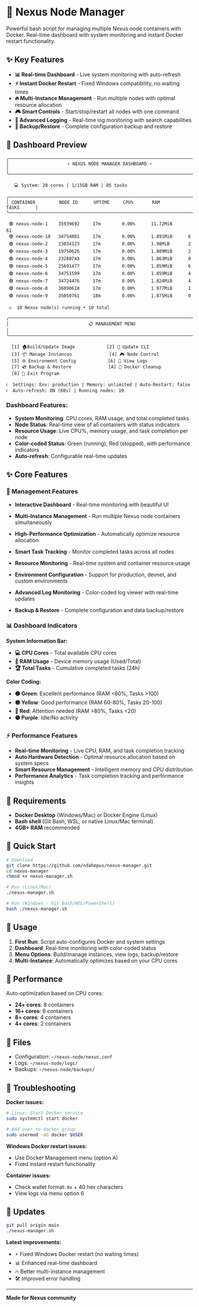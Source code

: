 # 🚀 Nexus Node Manager

Powerful bash script for managing multiple Nexus node containers with Docker. Real-time dashboard with system monitoring and instant Docker restart functionality.

## ✨ Key Features

- **📊 Real-time Dashboard** - Live system monitoring with auto-refresh
- **⚡ Instant Docker Restart** - Fixed Windows compatibility, no waiting times
- **🔥 Multi-Instance Management** - Run multiple nodes with optimal resource allocation
- **🎮 Smart Controls** - Start/stop/restart all nodes with one command
- **📜 Advanced Logging** - Real-time log monitoring with search capabilities
- **💾 Backup/Restore** - Complete configuration backup and restore

## 📸 Dashboard Preview

```
╭─────────────────────────────────────────────────────────────────────────────╮
│                      ⚡ NEXUS NODE MANAGER DASHBOARD ⚡                     │
╰─────────────────────────────────────────────────────────────────────────────╯

   💻 System: 28 cores | 1/15GB RAM | 85 tasks

╭─────────────────────────────────────────────────────────────────────────────╮
│ CONTAINER         NODE ID      UPTIME     CPU%       RAM         TASKS      │
╰─────────────────────────────────────────────────────────────────────────────╯

 🟢 nexus-node-1    35939692     17m        0.00%      11.72MiB      61         
 🟢 nexus-node-10   34754081     17m        0.00%      1.891MiB      6          
 🟢 nexus-node-2    23034123     17m        0.00%      1.98MiB       2          
 🟢 nexus-node-3    19750626     17m        0.00%      1.809MiB      2          
 🟢 nexus-node-4    23280743     17m        0.00%      1.863MiB      0          
 🟢 nexus-node-5    25691477     17m        0.00%      1.859MiB      6          
 🟢 nexus-node-6    34751599     17m        0.00%      1.859MiB      4          
 🟢 nexus-node-7    34724476     17m        0.00%      1.824MiB      4          
 🟢 nexus-node-8    36090618     17m        0.00%      1.977MiB      1          
 🟢 nexus-node-9    35050761     18m        0.00%      1.875MiB      0          

 ☑️  10 Nexus node(s) running • 10 total

╭─────────────────────────────────────────────────────────────────────────────╮
│                              📋 MANAGEMENT MENU                             │
╰─────────────────────────────────────────────────────────────────────────────╯

  [1] 🏠️Build/Update Image            [2] 🔄 Update CLI
  [3] 📦 Manage Instances              [4] 🎮 Node Control
  [5] 🌐 Environment Config            [6] 📜 View Logs
  [7] 💿 Backup & Restore              [A] 🧹 Docker Cleanup
  [0] 🚪 Exit Program

ℹ️  Settings: Env: production | Memory: unlimited | Auto-Restart: false
ℹ️  Auto-refresh: ON (60s) | Running nodes: 10
```

### Dashboard Features:
- **System Monitoring**: CPU cores, RAM usage, and total completed tasks
- **Node Status**: Real-time view of all containers with status indicators
- **Resource Usage**: Live CPU%, memory usage, and task completion per node
- **Color-coded Status**: Green (running), Red (stopped), with performance indicators
- **Auto-refresh**: Configurable real-time updates

## ✨ Core Features

### 🎯 Management Features
- **Interactive Dashboard** - Real-time monitoring with beautiful UI
- **Multi-Instance Management** - Run multiple Nexus node containers simultaneously
- **High-Performance Optimization** - Automatically optimize resource allocation
- **Smart Task Tracking** - Monitor completed tasks across all nodes
- **Resource Monitoring** - Real-time system and container resource usage

- **Environment Configuration** - Support for production, devnet, and custom environments
- **Advanced Log Monitoring** - Color-coded log viewer with real-time updates
- **Backup & Restore** - Complete configuration and data backup/restore

### 📊 Dashboard Indicators

**System Information Bar:**
- **💻 CPU Cores** - Total available CPU cores
- **💾 RAM Usage** - Device memory usage (Used/Total)
- **🏆 Total Tasks** - Cumulative completed tasks (24h)

**Color Coding:**
- **🟢 Green**: Excellent performance (RAM <60%, Tasks >100)
- **🟡 Yellow**: Good performance (RAM 60-80%, Tasks 20-100)
- **🔴 Red**: Attention needed (RAM >80%, Tasks <20)
- **🟣 Purple**: Idle/No activity

### ⚡ Performance Features
- **Real-time Monitoring** - Live CPU, RAM, and task completion tracking
- **Auto Hardware Detection** - Optimal resource allocation based on system specs
- **Smart Resource Management** - Intelligent memory and CPU distribution
- **Performance Analytics** - Task completion tracking and performance insights

## 📍 Requirements

- **Docker Desktop** (Windows/Mac) or Docker Engine (Linux)
- **Bash shell** (Git Bash, WSL, or native Linux/Mac terminal)
- **4GB+ RAM** recommended

## 🚀 Quick Start

```bash
# Download
git clone https://github.com/ndahmpus/nexus-manager.git
cd nexus-manager
chmod +x nexus-manager.sh

# Run (Linux/Mac)
./nexus-manager.sh

# Run (Windows - Git Bash/WSL/PowerShell)
bash ./nexus-manager.sh
```

## 🔄 Usage

1. **First Run**: Script auto-configures Docker and system settings
2. **Dashboard**: Real-time monitoring with color-coded status
3. **Menu Options**: Build/manage instances, view logs, backup/restore
4. **Multi-Instance**: Automatically optimizes based on your CPU cores

## 🏁 Performance

Auto-optimization based on CPU cores:
- **24+ cores**: 8 containers 
- **16+ cores**: 6 containers
- **8+ cores**: 4 containers
- **4+ cores**: 2 containers

## 📁 Files

- Configuration: `~/nexus-node/nexus.conf`
- Logs: `~/nexus-node/logs/`
- Backups: `~/nexus-node/backups/`

## 🔧 Troubleshooting

**Docker issues:**
```bash
# Linux: Start Docker service
sudo systemctl start docker

# Add user to docker group
sudo usermod -aG docker $USER
```

**Windows Docker restart issues:** 
- Use Docker Management menu (option A)
- Fixed instant restart functionality

**Container issues:**
- Check wallet format: `0x` + 40 hex characters
- View logs via menu option 6

## 🔄 Updates

```bash
git pull origin main
./nexus-manager.sh
```

**Latest improvements:**
- ⚡ Fixed Windows Docker restart (no waiting times)
- 📊 Enhanced real-time dashboard
- 🔥 Better multi-instance management
- 🛠️ Improved error handling

---
**Made for Nexus community**
